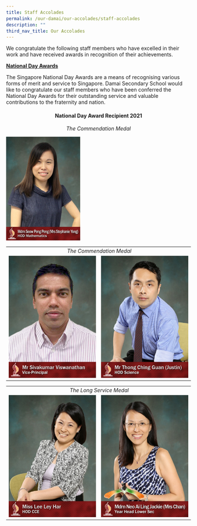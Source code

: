 ```yaml
---
title: Staff Accolades
permalink: /our-damai/our-accolades/staff-accolades
description: ""
third_nav_title: Our Accolades
---
```

<p>We congratulate the following staff members who have excelled in their work and have received awards in recognition of their achievements.</p>
<p><strong><u>National Day Awards</u></strong></p>
<p>The Singapore National Day Awards are a means of recognising various forms of merit and service to Singapore. Damai Secondary School would like to congratulate our staff members who have been conferred the National Day Awards for their outstanding service and valuable contributions to the fraternity and nation.</p>
<h4 style="text-align: center;"><strong>National Day Award Recipient 2021</strong></h4>
<p style="text-align: center;"><em>The Commendation Medal</em></p>
<img style="width: 40%;" src="/images/mdmseow.jpg" /><br>
<table>
<tbody>
<tr>
<td style="text-align: center;" colspan="2">&nbsp;<em>The Commendation Medal</em></td>
</tr>
<tr>
<td><img src="/images/mrsiva.jpg"></td>
<td><img src="/images/mrthong.jpg"></td>
</tr>
</tbody>
</table>
<table>
<tbody>
<tr>
<td style="text-align: center;" colspan="2">&nbsp;<em>The Long Service Medal</em></td>
</tr>
<tr>
<td><img src="/images/misslee.jpg"></td>
<td><img src="/images/mdmneo.jpg"></td>
</tr>
</tbody>
</table>